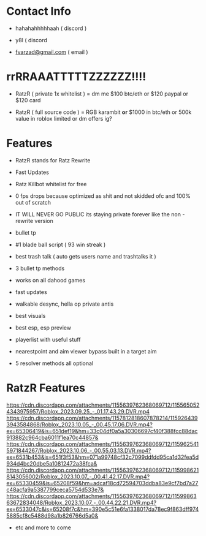 # Contact Info

+ hahahahhhhhaah ( discord )

+ y8l ( discord

+ fvarzad@gmail.com ( email )

# $$$$rrRRAAATTTTTZZZZZZ!!!!

+ RatzR ( private 1x whitelist ) =   dm me $100 btc/eth or $120 paypal or $120 card

+ RatzR ( full source code ) = RGB karambit **or** $1000 in btc/eth or 500k value in roblox limited or dm offers ig?

# Features

+ RatzR stands for Ratz Rewrite

+ Fast Updates

+ Ratz Killbot whitelist for free

+ 0 fps drops because optimized as shit and not skidded ofc and 100% out of scratch

+ IT WILL NEVER GO PUBLIC its staying private forever like the non - rewrite version

+ bullet tp

+ #1 blade ball script ( 93 win streak )

+ best trash talk ( auto gets users name and trashtalks it )

+ 3 bullet tp methods

+ works on all dahood games

+ fast updates

+ walkable desync, hella op private antis

+ best visuals

+ best esp, esp preview

+ playerlist with useful stuff

+ nearestpoint and aim viewer bypass built in a target aim

+ 5 resolver methods all optional

# RatzR Features



https://cdn.discordapp.com/attachments/1155639762368069712/1155650524343975957/Roblox_2023.09.25_-_01.17.43.29.DVR.mp4
https://cdn.discordapp.com/attachments/1157812818607878214/1159264393943584868/Roblox_2023.10.05_-_00.45.17.06.DVR.mp4?ex=65306419&is=651def19&hm=33c04df0a5a30306697cf40f388fcc88dac913882c964cba6011f1ea70c44857&
https://cdn.discordapp.com/attachments/1155639762368069712/1159625415971844267/Roblox_2023.10.06_-_00.55.03.13.DVR.mp4?ex=6531b453&is=651f3f53&hm=071a99748cf32c7099ddfdd95ca1d32fea5d934d4bc20dbe5a10812472a38fca&
https://cdn.discordapp.com/attachments/1155639762368069712/1159986218143056002/Roblox_2023.10.07_-_00.41.42.17.DVR.mp4?ex=65330459&is=65208f59&hm=adcaf18cd72594703ddba83e9cf7bd7a27c48acfa9a5387799ceca5754d533e7&
https://cdn.discordapp.com/attachments/1155639762368069712/1159986363672834048/Roblox_2023.10.07_-_00.44.22.21.DVR.mp4?ex=6533047c&is=65208f7c&hm=390e5c51e6fa1338017da78ec9f863dff9745885cf8c5488d98a1b826766d5a0&



+ etc and more to come
